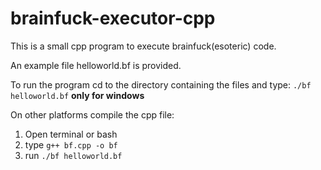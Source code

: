 # brainfuck-executor-cpp
This is a small cpp program to execute brainfuck(esoteric) code.

An example file helloworld.bf is provided.

To run the program cd to the directory containing the files and type:
    ```./bf helloworld.bf``` **only for windows**

On other platforms compile the cpp file:
1. Open terminal or bash
2. type ```g++ bf.cpp -o bf```
3. run ```./bf helloworld.bf```